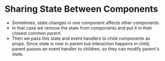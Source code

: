 # Sharing State Between Components

- Sometimes, state changes in one component affects other components.
- In that case we remove the state from components and put it in their closest common parent.
- Then we pass this state and event handlers to child components as props. Since state is now in parent but interaction happens in child, parent passes an event handler to children, so they can modify parent's state.
